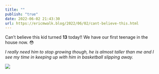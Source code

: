 ```yaml
---
title: ""
publish: "true"
date: 2022-06-02 21:43:30
url: https://ericmwalk.blog/2022/06/02/cant-believe-this.html
---
```


Can’t believe this kid turned **13** today!! We have our first teenage in the house now. 😳

*I really need him to stop growing though, he is almost taller than me and I see my time in keeping up with him in basketball slipping away.*



![](https://ericmwalk.blog/uploads/2022/a1ddad74cd.jpg)
